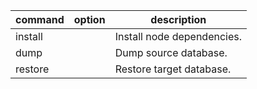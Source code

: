 command|option|description
-|-|-
install| |Install node dependencies.
dump| |Dump source database.
restore| |Restore target database.
